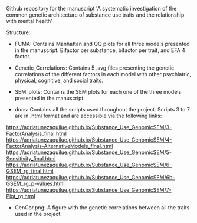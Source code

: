 Github repository for the manuscript 'A systematic investigation of the common genetic architecture of substance use traits and the relationship with mental health'

Structure:

- FUMA: Contains Manhattan and QQ plots for all three models presented in the manuscript. Bifactor per substance, bifactor per trait, and EFA 4 factor.
  
- Genetic_Correlations: Contains 5 .svg files presenting the genetic correlations of the different factors in each model with other psychiatric, physical, cognitive, and social traits.
  
- SEM_plots: Contains the SEM plots for each one of the three models presented in the manuscript.
  
- docs: Contains all the scripts used throughout the project. Scripts 3 to 7 are in .html format and are accessible via the following links:

https://adriatunezaquilue.github.io/Substance_Use_GenomicSEM/3-FactorAnalysis_final.html
https://adriatunezaquilue.github.io/Substance_Use_GenomicSEM/4-FactorAnalysis-AlternativeModels_final.html
https://adriatunezaquilue.github.io/Substance_Use_GenomicSEM/5-Sensitivity_final.html
https://adriatunezaquilue.github.io/Substance_Use_GenomicSEM/6-GSEM_rg_final.html
https://adriatunezaquilue.github.io/Substance_Use_GenomicSEM/6b-GSEM_rg_p-values.html
https://adriatunezaquilue.github.io/Substance_Use_GenomicSEM/7-Plot_rg.html

- GenCor.png: A figure with the genetic correlations between all the traits used in the project.

